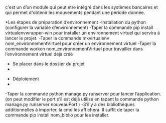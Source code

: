 c'est un  d’un module qui peut etre  intégré dans les systèmes bancaires et qui permet d'obtenir les mouvements pendant une période donnée.

*Les étapes de préparation d’environnement
 -Installation du python (configurer la variable d’environnement)
 -Taper la commande pip install virtualenvwrapper-win pour installer un environnement virtuel qui servira à lancer le projet.
 -Taper la commande mkvirtualenv nom_environnementVirtuel pour créer un environnement virtuel
 -Taper la commande workon nom_environnementVirtuel pour travailler dans l’environnement virtuel déjà créé
 - Se placer dans le dossier du projet
 - 
 * Déploiement
 * 
 -Taper la commande python manage.py runserver pour lancer l’application. (on peut modifier le port s’il est déjà utilisé en tapant la commande python manage.py runserver 
 nouveauPort )
 -S’il y a des bibliothèques additionnelles à importer, la cmd les affichera. Il suffit de taper la commande pip install nom_biblio pour les installer.
